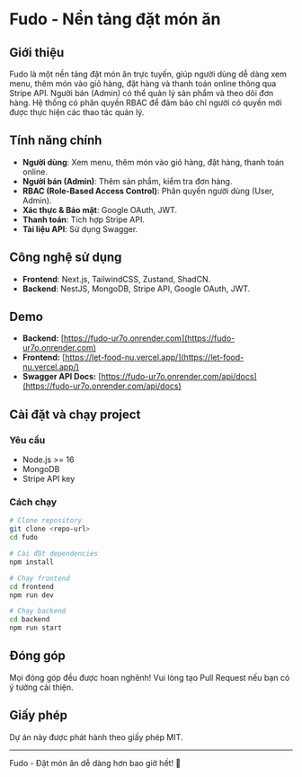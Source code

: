 # Fudo - Nền tảng đặt món ăn

## Giới thiệu
Fudo là một nền tảng đặt món ăn trực tuyến, giúp người dùng dễ dàng xem menu, thêm món vào giỏ hàng, đặt hàng và thanh toán online thông qua Stripe API. Người bán (Admin) có thể quản lý sản phẩm và theo dõi đơn hàng. Hệ thống có phân quyền RBAC để đảm bảo chỉ người có quyền mới được thực hiện các thao tác quản lý.

## Tính năng chính
- **Người dùng**: Xem menu, thêm món vào giỏ hàng, đặt hàng, thanh toán online.
- **Người bán (Admin)**: Thêm sản phẩm, kiểm tra đơn hàng.
- **RBAC (Role-Based Access Control)**: Phân quyền người dùng (User, Admin).
- **Xác thực & Bảo mật**: Google OAuth, JWT.
- **Thanh toán**: Tích hợp Stripe API.
- **Tài liệu API**: Sử dụng Swagger.

## Công nghệ sử dụng
- **Frontend**: Next.js, TailwindCSS, Zustand, ShadCN.
- **Backend**: NestJS, MongoDB, Stripe API, Google OAuth, JWT.

## Demo
- **Backend:** [https://fudo-ur7o.onrender.com](https://fudo-ur7o.onrender.com)
- **Frontend:** [https://let-food-nu.vercel.app/](https://let-food-nu.vercel.app/)
- **Swagger API Docs:** [https://fudo-ur7o.onrender.com/api/docs](https://fudo-ur7o.onrender.com/api/docs)

## Cài đặt và chạy project
### Yêu cầu
- Node.js >= 16
- MongoDB
- Stripe API key

### Cách chạy
```bash
# Clone repository
git clone <repo-url>
cd fudo

# Cài đặt dependencies
npm install

# Chạy frontend
cd frontend
npm run dev

# Chạy backend
cd backend
npm run start
```

## Đóng góp
Mọi đóng góp đều được hoan nghênh! Vui lòng tạo Pull Request nếu bạn có ý tưởng cải thiện.

## Giấy phép
Dự án này được phát hành theo giấy phép MIT.

---
Fudo - Đặt món ăn dễ dàng hơn bao giờ hết! 🚀
